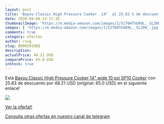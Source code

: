 ```yaml
---
layout: post
title: 'Bayou Classic High Pressure Cooker  14"  al 25.83 % de descuento'
date: 2020-04-08 12:17:35
thumbnailImage: 'https://m.media-amazon.com/images/I/51T6HThGR9L._SL200_.jpg'
images: [ 'https://m.media-amazon.com/images/I/51T6HThGR9L._SL200_.jpg' ]
comments: true
category: ofertas
author: ring
slug: B000291GBQ
description:
actualPrice: 48.21 USD
comparePrice: 65.0 USD
inStock: true
---
```


Está [Bayou Classic High Pressure Cooker  14" wide  10 psi SP10 Cooker](https://www.amazon.com/dp/B000291GBQ/?tag=redken08-20) con 25.83 de descuento por 48.21 USD (original: 65.0 USD) en el siguiente enlace!

[![](https://m.media-amazon.com/images/I/51T6HThGR9L._SL200_.jpg)](https://www.amazon.com/dp/B000291GBQ/?tag=redken08-20)

[Ver la oferta!!](https://www.amazon.com/dp/B000291GBQ/?tag=redken08-20)

[Consulta otras ofertas en nuestro canal de telegram](https://t.me/s/ofertas25)
